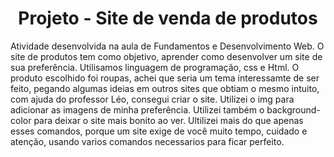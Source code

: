 # <h1 align="center">Projeto - Site de venda de produtos</h1>
Atividade desenvolvida na aula de Fundamentos e Desenvolvimento Web.
O site de produtos tem como objetivo, aprender como desenvolver um site de sua preferência.
Utilisamos linguagem de programação, css e Html.
O produto escolhido foi roupas, achei que seria um tema interessamte de ser feito, pegando  algumas ideias em outros sites que obtiam o mesmo intuito, com ajuda do professor Léo, consegui criar o site. 
Utilizei o img para adicionar as imagens de minha preferência. Utilizei também o  background-color para deixar o site mais bonito ao ver. Ultilizei mais do que apenas esses comandos, porque um site exige de você muito tempo, cuidado e atenção, usando varios comandos necessarios para ficar perfeito.